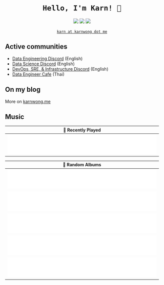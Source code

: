 <h1 align="center"><code>Hello, I'm Karn! 👋</code></h1>

<p align="center">
<a href="https://www.linkedin.com/in/karnsiree-w-7b535b202/"><img src="https://img.shields.io/badge/-karnsiree&ndash;w&ndash;7b535b202-0072b1?style=flat&logo=Linkedin&logoColor=white" /></a>
<a href="https://github.com/kahnwong"><img src="https://img.shields.io/badge/-kahnwong-3a3a3a?style=flat&logo=GitHub&logoColor=white" /></a>
<a href="https://www.discord.com"><img src="https://img.shields.io/badge/-kahnwong%237593-5865F2?style=flat&logo=discord&logoColor=white" /></a>
</p>

<p align="center">
<a href="mailto:karn@karnwong.me"><code>karn at karnwong dot me</code></a>
</p>

## Active communities

- [Data Engineering Discord](https://invite.gg/dataengineering) (English)
- [Data Science Discord](https://discord.com/invite/UYNaemm) (English)
- [DevOps, SRE, & Infrastructure Discord](https://discord.com/invite/VEEnHkPzY6) (English)
- [Data Engineer Cafe](https://discuss.dataengineercafe.io) (Thai)

## On my blog

<!-- blog starts -->

<!-- blog ends -->

More on [karnwong.me](https://www.karnwong.me/posts/)

</td><td valign="top" width="33%">

## Music

| 🎵 Recently Played                                                                                                                                                                                                                                |
| ------------------------------------------------------------------------------------------------------------------------------------------------------------------------------------------------------------------------------------------------- |
| <a href="https://raw.githubusercontent.com/kahnwong/subsonic-github-readme/master/output/now-playing.svg"><img src="https://raw.githubusercontent.com/kahnwong/subsonic-github-readme/master/output/now-playing.svg" width="540" height="64"></a> |

<table>
  <thead>
    <tr>
      <th>🔀 Random Albums</th>
    </tr>
  </thead>
  <tbody>
    <tr>
      <td>
        <a
          href="https://raw.githubusercontent.com/kahnwong/subsonic-github-readme/master/output/random-album-0.svg"
          ><img
            src="https://raw.githubusercontent.com/kahnwong/subsonic-github-readme/master/output/random-album-0.svg"
            width="540"
            height="64"
        /></a>
      </td>
    </tr>
    <tr></tr>
    <!-- hide gray row -->
    <tr>
      <td>
        <a
          href="https://raw.githubusercontent.com/kahnwong/subsonic-github-readme/master/output/random-album-1.svg"
          ><img
            src="https://raw.githubusercontent.com/kahnwong/subsonic-github-readme/master/output/random-album-1.svg"
            width="540"
            height="64"
        /></a>
      </td>
    </tr>
    <tr></tr>
    <!-- hide gray row -->
    <tr>
      <td>
        <a
          href="https://raw.githubusercontent.com/kahnwong/subsonic-github-readme/master/output/random-album-2.svg"
          ><img
            src="https://raw.githubusercontent.com/kahnwong/subsonic-github-readme/master/output/random-album-2.svg"
            width="540"
            height="64"
        /></a>
      </td>
    </tr>
    <tr></tr>
    <!-- hide gray row -->
    <tr>
      <td>
        <a
          href="https://raw.githubusercontent.com/kahnwong/subsonic-github-readme/master/output/random-album-3.svg"
          ><img
            src="https://raw.githubusercontent.com/kahnwong/subsonic-github-readme/master/output/random-album-3.svg"
            width="540"
            height="64"
        /></a>
      </td>
    </tr>
    <tr></tr>
    <!-- hide gray row -->
    <tr>
      <td>
        <a
          href="https://raw.githubusercontent.com/kahnwong/subsonic-github-readme/master/output/random-album-4.svg"
          ><img
            src="https://raw.githubusercontent.com/kahnwong/subsonic-github-readme/master/output/random-album-4.svg"
            width="540"
            height="64"
        /></a>
      </td>
    </tr>
  </tbody>
</table>

<!-- ## Languages

![Python](https://img.shields.io/badge/python-3670A0?style=for-the-badge&logo=python&logoColor=ffdd54)
![Shell Script](https://img.shields.io/badge/shell_script-%23121011.svg?style=for-the-badge&logo=gnu-bash&logoColor=white)

## DevOps / SRE

![Docker](https://img.shields.io/badge/docker-%230db7ed.svg?style=for-the-badge&logo=docker&logoColor=white)
![Terraform](https://img.shields.io/badge/terraform-%235835CC.svg?style=for-the-badge&logo=terraform&logoColor=white)
![CI/CD](https://img.shields.io/badge/GitHub_Actions-2088FF?style=for-the-badge&logo=github-actions&logoColor=white)
![Dependabot](https://img.shields.io/badge/dependabot-025E8C?style=for-the-badge&logo=dependabot&logoColor=white)
![Grafana](https://img.shields.io/badge/Grafana-F46800?style=for-the-badge&logo=grafana&logoColor=white)
![New Relic](https://img.shields.io/badge/New%20Relic-008C99?style=for-the-badge&logo=newrelic&logoColor=white)

## Data Engineering

![Dagster](https://img.shields.io/badge/dagster-task_orchestrator-%231C6FE2.svg?&style=for-the-badge&logoColor=white)
![Spark](https://img.shields.io/badge/apache%20spark-transformation-%23E25A1C.svg?&style=for-the-badge&logo=apache%20spark&logoColor=white)
![Data lake](https://img.shields.io/badge/aws_s3-data_lake-%23FF9900?style=for-the-badge&logo=amazons3&logoColor=white)

### Databases

![Postgres](https://img.shields.io/badge/postgres-%23336791.svg?&style=for-the-badge&logo=postgresql&logoColor=white)
![AmazonDynamoDB](https://img.shields.io/badge/DynamoDB-4053D6?style=for-the-badge&logo=Amazon%20DynamoDB&logoColor=white)
![BigQuery](https://img.shields.io/badge/BigQuery-%234285F4?style=for-the-badge&logoColor=white&logo=google-cloud)
![MongoDB](https://img.shields.io/badge/mongodb-%2347A248.svg?&style=for-the-badge&logo=mongodb&logoColor=white)

## DS & ML

![Pandas](https://img.shields.io/badge/pandas-%23150458.svg?style=for-the-badge&logo=pandas&logoColor=white)
![NumPy](https://img.shields.io/badge/numpy-%23013243.svg?style=for-the-badge&logo=numpy&logoColor=white)
![scikit-learn](https://img.shields.io/badge/scikit--learn-%23F7931E.svg?style=for-the-badge&logo=scikit-learn&logoColor=white)
![Spark](https://img.shields.io/badge/apache_spark-%23E25A1C.svg?&style=for-the-badge&logo=apache%20spark&logoColor=white)
![QGIS](https://img.shields.io/static/v1?style=for-the-badge&message=Qgis&color=589632&logo=Qgis&logoColor=FFFFFF&label=)

## Cloud

![AWS](https://img.shields.io/badge/AWS-%23FF9900.svg?style=for-the-badge&logo=amazon-aws&logoColor=white)
![DigitalOcean](https://img.shields.io/badge/DigitalOcean-%230167ff.svg?style=for-the-badge&logo=digitalOcean&logoColor=white)
![Google Cloud](https://img.shields.io/badge/GoogleCloud-%234285F4.svg?style=for-the-badge&logo=google-cloud&logoColor=white)
![Cloudflare](https://img.shields.io/badge/Cloudflare-F38020?style=for-the-badge&logo=Cloudflare&logoColor=white)

## Work Setup

![Visual Studio Code](https://img.shields.io/badge/vscode-0078d7.svg?style=for-the-badge&logo=visual-studio-code&logoColor=white)
![Jupyter Notebook](https://img.shields.io/badge/jupyter-F37626.svg?style=for-the-badge&logo=jupyter&logoColor=white)
![Neovim](https://img.shields.io/badge/NeoVim-%2357A143.svg?&style=for-the-badge&logo=neovim&logoColor=white)

## Workstation

![CPU](https://img.shields.io/badge/AMD-Ryzen_3_3600-ED1C24?style=for-the-badge&logo=amd&logoColor=white)
![GPU](https://img.shields.io/badge/NVIDIA-GTX1060_6GB-76B900?style=for-the-badge&logo=nvidia&logoColor=white)
![Laptop](https://img.shields.io/badge/Apple-MacBook%20Air%20M1-999999?style=for-the-badge&logo=apple&logoColor=white)
![Homelab](https://img.shields.io/badge/NUC-homelab-007DB8?style=for-the-badge&logo=intel&logoColor=white) -->
